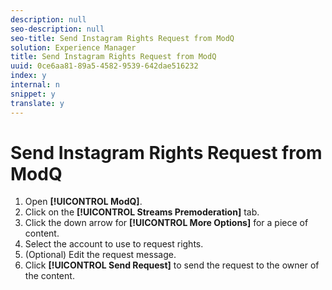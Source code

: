 ```yaml
---
description: null
seo-description: null
seo-title: Send Instagram Rights Request from ModQ
solution: Experience Manager
title: Send Instagram Rights Request from ModQ
uuid: 0ce6aa81-89a5-4582-9539-642dae516232
index: y
internal: n
snippet: y
translate: y
---
```


# Send Instagram Rights Request from ModQ


1. Open **[!UICONTROL  ModQ]**.
1. Click on the **[!UICONTROL  Streams Premoderation]** tab.
1. Click the down arrow for **[!UICONTROL  More Options]** for a piece of content.
1. Select the account to use to request rights.
1. (Optional) Edit the request message.
1. Click **[!UICONTROL  Send Request]** to send the request to the owner of the content.
